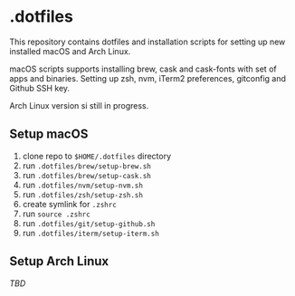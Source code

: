 # .dotfiles
This repository contains dotfiles and installation scripts for setting up new installed macOS and Arch Linux.

macOS scripts supports installing brew, cask and cask-fonts with set of apps and binaries. Setting up zsh, nvm,
iTerm2 preferences, gitconfig and Github SSH key.

Arch Linux version si still in progress.

## Setup macOS
1. clone repo to `$HOME/.dotfiles` directory
2. run `.dotfiles/brew/setup-brew.sh`
3. run `.dotfiles/brew/setup-cask.sh`
4. run `.dotfiles/nvm/setup-nvm.sh`
5. run `.dotfiles/zsh/setup-zsh.sh`
6. create symlink for `.zshrc`
7. run `source .zshrc`
8. run `.dotfiles/git/setup-github.sh`
9. run `.dotfiles/iterm/setup-iterm.sh`

## Setup Arch Linux
_TBD_
